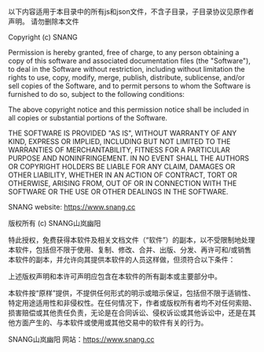 以下内容适用于本目录中的所有js和json文件，不含子目录，子目录协议见原作者声明。
请勿删除本文件

Copyright (c) SNANG

Permission is hereby granted, free of charge, to any person obtaining a copy of this software and associated documentation files (the "Software"), to deal in the Software without restriction, including without limitation the rights to use, copy, modify, merge, publish, distribute, sublicense, and/or sell copies of the Software, and to permit persons to whom the Software is furnished to do so, subject to the following conditions:

The above copyright notice and this permission notice shall be included in all copies or substantial portions of the Software.

THE SOFTWARE IS PROVIDED "AS IS", WITHOUT WARRANTY OF ANY KIND, EXPRESS OR IMPLIED, INCLUDING BUT NOT LIMITED TO THE WARRANTIES OF MERCHANTABILITY, FITNESS FOR A PARTICULAR PURPOSE AND NONINFRINGEMENT. IN NO EVENT SHALL THE AUTHORS OR COPYRIGHT HOLDERS BE LIABLE FOR ANY CLAIM, DAMAGES OR OTHER LIABILITY, WHETHER IN AN ACTION OF CONTRACT, TORT OR OTHERWISE, ARISING FROM, OUT OF OR IN CONNECTION WITH THE SOFTWARE OR THE USE OR OTHER DEALINGS IN THE SOFTWARE.

SNANG website: https://www.snang.cc

版权所有 (c) SNANG山岚幽阳

特此授权，免费获得本软件及相关文档文件（“软件”）的副本，以不受限制地处理本软件，包括但不限于使用、复制、修改、合并、出版、分发、再许可和/或销售本软件的副本，并允许向其提供本软件的人员这样做，但须符合以下条件：

上述版权声明和本许可声明应包含在本软件的所有副本或主要部分中。

本软件按“原样”提供，不提供任何形式的明示或暗示保证，包括但不限于适销性、特定用途适用性和非侵权性。在任何情况下，作者或版权所有者均不对任何索赔、损害赔偿或其他责任负责，无论是在合同诉讼、侵权诉讼或其他诉讼中，还是在其他方面产生的、与本软件或使用或其他交易中的软件有关的行为。

SNANG山岚幽阳 网站：https://www.snang.cc